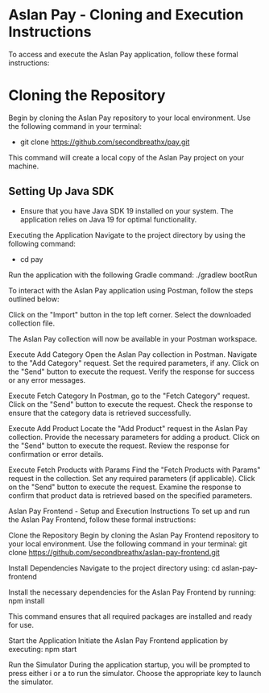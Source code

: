 # Aslan Pay - Cloning and Execution Instructions
To access and execute the Aslan Pay application, follow these formal instructions:


# Cloning the Repository
Begin by cloning the Aslan Pay repository to your local environment. Use the following command in your terminal:

- git clone https://github.com/secondbreathx/pay.git


This command will create a local copy of the Aslan Pay project on your machine.

##  Setting Up Java SDK
- Ensure that you have Java SDK 19 installed on your system. The application relies on Java 19 for optimal functionality.

Executing the Application
Navigate to the project directory by using the following command:
- cd pay

Run the application with the following Gradle command:
./gradlew bootRun


To interact with the Aslan Pay application using Postman, follow the steps outlined below:



Click on the "Import" button in the top left corner.
Select the downloaded collection file.

The Aslan Pay collection will now be available in your Postman workspace.

Execute Add Category
Open the Aslan Pay collection in Postman.
Navigate to the "Add Category" request.
Set the required parameters, if any.
Click on the "Send" button to execute the request.
Verify the response for success or any error messages.

Execute Fetch Category
In Postman, go to the "Fetch Category" request.
Click on the "Send" button to execute the request.
Check the response to ensure that the category data is retrieved successfully.

Execute Add Product
Locate the "Add Product" request in the Aslan Pay collection.
Provide the necessary parameters for adding a product.
Click on the "Send" button to execute the request.
Review the response for confirmation or error details.

Execute Fetch Products with Params
Find the "Fetch Products with Params" request in the collection.
Set any required parameters (if applicable).
Click on the "Send" button to execute the request.
Examine the response to confirm that product data is retrieved based on the specified parameters.


Aslan Pay Frontend - Setup and Execution Instructions
To set up and run the Aslan Pay Frontend, follow these formal instructions:

Clone the Repository
Begin by cloning the Aslan Pay Frontend repository to your local environment. Use the following command in your terminal:
git clone https://github.com/secondbreathx/aslan-pay-frontend.git


Install Dependencies
Navigate to the project directory using:
cd aslan-pay-frontend

Install the necessary dependencies for the Aslan Pay Frontend by running:
npm install

This command ensures that all required packages are installed and ready for use.

Start the Application
Initiate the Aslan Pay Frontend application by executing:
npm start

Run the Simulator
During the application startup, you will be prompted to press either i or a to run the simulator. Choose the appropriate key to launch the simulator.
















